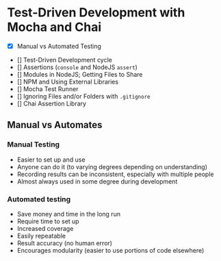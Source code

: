 # Test-Driven Development with Mocha and Chai

- [x] Manual vs Automated Testing
- [] Test-Driven Development cycle
- [] Assertions (`console` and NodeJS `assert`)
- [] Modules in NodeJS; Getting Files to Share
- [] NPM and Using External Libraries
- [] Mocha Test Runner
- [] Ignoring Files and/or Folders with `.gitignore`
- [] Chai Assertion Library

## Manual vs Automates

### Manual Testing
* Easier to set up and use
* Anyone can do it (to varying degrees depending on understanding)
* Recording results can be inconsistent, especially with multiple people
* Almost always used in some degree during development

### Automated testing
* Save money and time in the long run 
* Require time to set up
* Increased coverage
* Easily repeatable 
* Result accuracy (no human error)
* Encourages modularity (easier to use portions of code elsewhere)